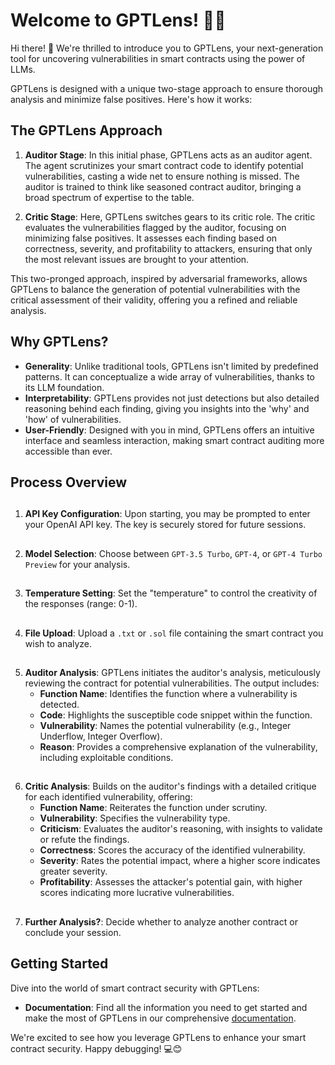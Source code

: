 # Welcome to GPTLens! 🚀🤖

Hi there! 👋 We're thrilled to introduce you to GPTLens, your next-generation tool for uncovering vulnerabilities in smart contracts using the power of LLMs.

GPTLens is designed with a unique two-stage approach to ensure thorough analysis and minimize false positives. Here's how it works:

## The GPTLens Approach

1. **Auditor Stage**: In this initial phase, GPTLens acts as an auditor agent. The agent scrutinizes your smart contract code to identify potential vulnerabilities, casting a wide net to ensure nothing is missed. The auditor is trained to think like seasoned contract auditor, bringing a broad spectrum of expertise to the table.

2. **Critic Stage**: Here, GPTLens switches gears to its critic role. The critic evaluates the vulnerabilities flagged by the auditor, focusing on minimizing false positives. It assesses each finding based on correctness, severity, and profitability to attackers, ensuring that only the most relevant issues are brought to your attention.

This two-pronged approach, inspired by adversarial frameworks, allows GPTLens to balance the generation of potential vulnerabilities with the critical assessment of their validity, offering you a refined and reliable analysis.

## Why GPTLens?

- **Generality**: Unlike traditional tools, GPTLens isn't limited by predefined patterns. It can conceptualize a wide array of vulnerabilities, thanks to its LLM foundation.
- **Interpretability**: GPTLens provides not just detections but also detailed reasoning behind each finding, giving you insights into the 'why' and 'how' of vulnerabilities.
- **User-Friendly**: Designed with you in mind, GPTLens offers an intuitive interface and seamless interaction, making smart contract auditing more accessible than ever.

## Process Overview
##
1. **API Key Configuration**: Upon starting, you may be prompted to enter your OpenAI API key. The key is securely stored for future sessions.
##
2. **Model Selection**: Choose between `GPT-3.5 Turbo`, `GPT-4`, or `GPT-4 Turbo Preview` for your analysis.
##
3. **Temperature Setting**: Set the "temperature" to control the creativity of the responses (range: 0-1).
##
4. **File Upload**: Upload a `.txt` or `.sol` file containing the smart contract you wish to analyze.
##
5. **Auditor Analysis**: GPTLens initiates the auditor's analysis, meticulously reviewing the contract for potential vulnerabilities. The output includes:
   - **Function Name**: Identifies the function where a vulnerability is detected.
   - **Code**: Highlights the susceptible code snippet within the function.
   - **Vulnerability**: Names the potential vulnerability (e.g., Integer Underflow, Integer Overflow).
   - **Reason**: Provides a comprehensive explanation of the vulnerability, including exploitable conditions.
##
6. **Critic Analysis**: Builds on the auditor's findings with a detailed critique for each identified vulnerability, offering:
   - **Function Name**: Reiterates the function under scrutiny.
   - **Vulnerability**: Specifies the vulnerability type.
   - **Criticism**: Evaluates the auditor's reasoning, with insights to validate or refute the findings.
   - **Correctness**: Scores the accuracy of the identified vulnerability.
   - **Severity**: Rates the potential impact, where a higher score indicates greater severity.
   - **Profitability**: Assesses the attacker's potential gain, with higher scores indicating more lucrative vulnerabilities.
##
7. **Further Analysis?**: Decide whether to analyze another contract or conclude your session.
##
## Getting Started

Dive into the world of smart contract security with GPTLens:

- **Documentation**: Find all the information you need to get started and make the most of GPTLens in our comprehensive [documentation](https://github.com/git-disl/GPTLens/tree/main).

We're excited to see how you leverage GPTLens to enhance your smart contract security. Happy debugging! 💻😊
